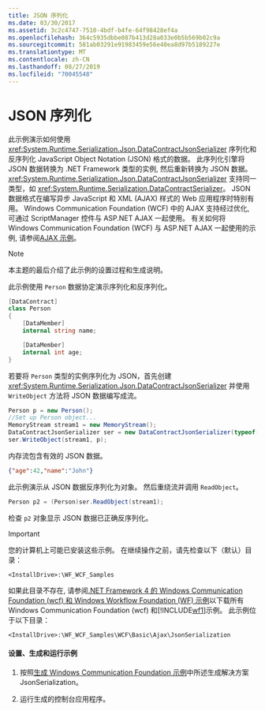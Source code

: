 ```yaml
---
title: JSON 序列化
ms.date: 03/30/2017
ms.assetid: 3c2c4747-7510-4bdf-b4fe-64f98428ef4a
ms.openlocfilehash: 364c5935dbbe087b413d28a033e0b5b569b02c9a
ms.sourcegitcommit: 581ab03291e91983459e56e40ea8d97b5189227e
ms.translationtype: MT
ms.contentlocale: zh-CN
ms.lasthandoff: 08/27/2019
ms.locfileid: "70045548"
---
```

# <a name="json-serialization"></a>JSON 序列化
此示例演示如何使用 <xref:System.Runtime.Serialization.Json.DataContractJsonSerializer> 序列化和反序列化 JavaScript Object Notation (JSON) 格式的数据。 此序列化引擎将 JSON 数据转换为 .NET Framework 类型的实例, 然后重新转换为 JSON 数据。 <xref:System.Runtime.Serialization.Json.DataContractJsonSerializer> 支持同一类型，如 <xref:System.Runtime.Serialization.DataContractSerializer>。 JSON 数据格式在编写异步 JavaScript 和 XML (AJAX) 样式的 Web 应用程序时特别有用。 Windows Communication Foundation (WCF) 中的 AJAX 支持经过优化, 可通过 ScriptManager 控件与 ASP.NET AJAX 一起使用。 有关如何将 Windows Communication Foundation (WCF) 与 ASP.NET AJAX 一起使用的示例, 请参阅[AJAX 示例](ajax.md)。  
  
> [!NOTE]
> 本主题的最后介绍了此示例的设置过程和生成说明。  
  
 此示例使用 `Person` 数据协定演示序列化和反序列化。  

```csharp
[DataContract]
class Person
{
    [DataMember]
    internal string name;

    [DataMember]
    internal int age;
}
```

 若要将 `Person` 类型的实例序列化为 JSON，首先创建 <xref:System.Runtime.Serialization.Json.DataContractJsonSerializer> 并使用 `WriteObject` 方法将 JSON 数据编写成流。  

```csharp
Person p = new Person();
//Set up Person object...
MemoryStream stream1 = new MemoryStream();
DataContractJsonSerializer ser = new DataContractJsonSerializer(typeof(Person));
ser.WriteObject(stream1, p);
```

 内存流包含有效的 JSON 数据。
  
```json  
{"age":42,"name":"John"}  
```  
  
 此示例演示从 JSON 数据反序列化为对象。 然后重绕流并调用 `ReadObject`。  

```csharp
Person p2 = (Person)ser.ReadObject(stream1);
```

 检查 `p2` 对象显示 JSON 数据已正确反序列化。  
  
> [!IMPORTANT]
> 您的计算机上可能已安装这些示例。 在继续操作之前，请先检查以下（默认）目录：  
>   
> `<InstallDrive>:\WF_WCF_Samples`  
>   
> 如果此目录不存在, 请参阅[.NET Framework 4 的 Windows Communication Foundation (wcf) 和 Windows Workflow Foundation (WF) 示例](https://go.microsoft.com/fwlink/?LinkId=150780)以下载所有 Windows Communication Foundation (wcf) 和[!INCLUDE[wf1](../../../../includes/wf1-md.md)]示例。 此示例位于以下目录：  
>   
> `<InstallDrive>:\WF_WCF_Samples\WCF\Basic\Ajax\JsonSerialization`  
  
#### <a name="to-set-up-build-and-run-the-sample"></a>设置、生成和运行示例  
  
1. 按照[生成 Windows Communication Foundation 示例](../../../../docs/framework/wcf/samples/building-the-samples.md)中所述生成解决方案 JsonSerialization。  
  
2. 运行生成的控制台应用程序。  
